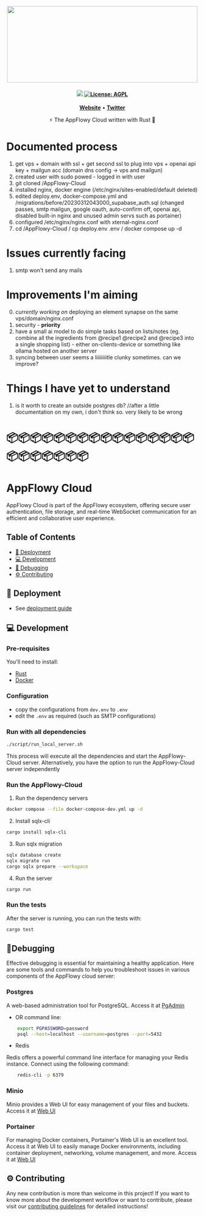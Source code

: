 <p align="center">
  <img src="assets/logos/appflowy_logo.svg"  width="500" height="200" />
</p>

<h4 align="center">
   <a href="https://discord.gg/9Q2xaN37tV"><img src="https://img.shields.io/badge/AppFlowy.IO-discord-orange"></a>
    <a href="https://opensource.org/licenses/AGPL-3.0"><img src="https://img.shields.io/badge/license-AGPL-purple.svg" alt="License: AGPL"></a>
</h4>


<p align="center">
    <a href="https://www.appflowy.io"><b>Website</b></a> •
    <a href="https://twitter.com/appflowy"><b>Twitter</b></a>
</p>

<p align="center">⚡ The AppFlowy Cloud written with Rust 🦀</p>

# Documented process

1. get vps + domain with ssl + get second ssl to plug into vps + openai api key + mailgun acc (domain dns config -> vps and mailgun)
2. created user with sudo powed - logged in with user
3. git cloned /AppFlowy-Cloud
4. installed nginx, docker engine (/etc/nginx/sites-enabled/default deleted)
5. edited deploy.env, docker-compose.yml and /migrations/before/20230312043000_supabase_auth.sql (changed passes, smtp mailgun, google oauth, auto-confirm off, openai api, disabled built-in nginx and unused admin servs such as portainer)
6. configured /etc/nginx/nginx.conf with xternal-nginx.conf
7. cd /AppFlowy-Cloud / cp deploy.env .env / docker compose up -d

# Issues currently facing

1. smtp won't send any mails

# Improvements I'm aiming

0. *currently working on* deploying an element synapse on the same vps/domain/nginx.conf
1. security - <strong>priority</strong>
2. have a small ai model to do simple tasks based on lists/notes (eg. combine all the ingredients from @recipe1 @recipe2 and @recipe3 into a single shopping list) - either on-clients-device or something like ollama hosted on another server
3. syncing between user seems a liiiiiiiitle clunky sometimes. can we improve?

# Things I have yet to understand

1. is it worth to create an outside postgres db? //after a little documentation on my own, i don't think so. very likely to be wrong

# 📦📦📦📦📦📦📦📦📦📦📦📦📦📦📦📦📦📦📦📦📦📦📦

#

# AppFlowy Cloud

AppFlowy Cloud is part of the AppFlowy ecosystem, offering secure user authentication, file storage,
and real-time WebSocket communication for an efficient and collaborative user experience.

## Table of Contents

- [🚀 Deployment](#-deployment)
- [💻 Development](#-development)
- [🐞 Debugging](#-debugging)
- [⚙️ Contributing](#-contributing)

## 🚀 Deployment

- See [deployment guide](./doc/DEPLOYMENT.md)

## 💻 Development

### Pre-requisites

You'll need to install:

- [Rust](https://www.rust-lang.org/tools/install)
- [Docker](https://docs.docker.com/get-docker/)

### Configuration

- copy the configurations from `dev.env` to `.env`
- edit the `.env` as required (such as SMTP configurations)

### Run with all dependencies

```bash
./script/run_local_server.sh
```

This process will execute all the dependencies and start the AppFlowy-Cloud server. Alternatively,
you have the option to run the AppFlowy-Cloud server independently

### Run the AppFlowy-Cloud

1. Run the dependency servers

```bash
docker compose --file docker-compose-dev.yml up -d
```

2. Install sqlx-cli

```bash
cargo install sqlx-cli
```

3. Run sqlx migration

```bash
sqlx database create
sqlx migrate run
cargo sqlx prepare --workspace
```

4. Run the server

```bash
cargo run
```

### Run the tests

After the server is running, you can run the tests with:

```bash
cargo test
```

## 🐞Debugging

Effective debugging is essential for maintaining a healthy application. Here are some tools and commands to help you
troubleshoot issues in various components of the AppFlowy cloud server:

### Postgres

A web-based administration tool for PostgreSQL. Access it at [PgAdmin](http://localhost:5400)

- OR command line:

```bash
    export PGPASSWORD=password
    psql --host=localhost --username=postgres --port=5432
```

- Redis

Redis offers a powerful command line interface for managing your Redis instance. Connect using the following command:

```bash
    redis-cli -p 6379
```

### Minio

Minio provides a Web UI for easy management of your files and buckets. Access it at [Web UI](http://localhost:9001)

### Portainer

For managing Docker containers, Portainer's Web UI is an excellent tool. Access it at Web UI to easily manage Docker
environments, including container deployment, networking, volume management, and more. Access it
at [Web UI](http://localhost:9442)

## ⚙️ Contributing

Any new contribution is more than welcome in this project!
If you want to know more about the development workflow or want to contribute, please visit
our [contributing guidelines](./doc/CONTRIBUTING.md) for detailed instructions!
